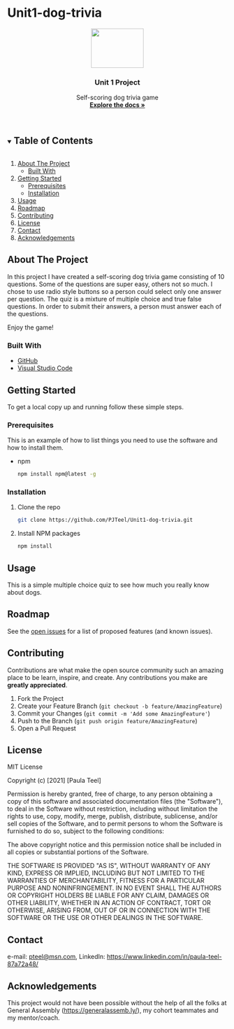 # Unit1-dog-trivia
<p align="center">
  <a href="https://github.com/PJTeel/Unit1-dog-trivia">
    <img src="https://weqyoua.com/files/quiz_banner/banner/5630/65.png" 
    width="120" height="90">
  </a>

  <h3 align="center">Unit 1 Project</h3>

  <p align="center">
    Self-scoring dog trivia game
    <br />
    <a href="https://github.com/PJTeel/Unit1-dog-trivia"><strong>Explore the docs »</strong></a>
    <br />
    <br />
    <!-- <a href="https://github.com/github_username/repo_name">View Demo</a> -->
    <!-- · -->
    <!-- <a href="https://github.com/github_username/repo_name/issues">Report Bug</a> -->
    <!-- · -->
    <!-- <a href="https://github.com/github_username/repo_name/issues">Request Feature</a> -->
  </p>
</p>



<!-- TABLE OF CONTENTS -->
<details open="open">
  <summary><h2 style="display: inline-block">Table of Contents</h2></summary>
  <ol>
    <li>
      <a href="#about-the-project">About The Project</a>
      <ul>
        <li><a href="#built-with">Built With</a></li>
      </ul>
    </li>
    <li>
      <a href="#getting-started">Getting Started</a>
      <ul>
        <li><a href="#prerequisites">Prerequisites</a></li>
        <li><a href="#installation">Installation</a></li>
      </ul>
    </li>
    <li><a href="#usage">Usage</a></li>
    <li><a href="#roadmap">Roadmap</a></li>
    <li><a href="#contributing">Contributing</a></li>
    <li><a href="#license">License</a></li>
    <li><a href="#contact">Contact</a></li>
    <li><a href="#acknowledgements">Acknowledgements</a></li>
  </ol>
</details>



<!-- ABOUT THE PROJECT -->
## About The Project

<!-- [![Product Name Screen Shot][product-screenshot]](https://example.com) -->

In this project I have created a self-scoring dog trivia game consisting of 10 questions. Some of the questions are super easy, others not so much. I chose to use radio style buttons so a person could select only one answer per question. The quiz is a mixture of multiple choice and true false questions. In order to submit their answers, a person must answer each of the questions. 

Enjoy the game! 
<!-- **To avoid retyping too much info. Do a search and replace with your text editor for the following:** -->
<!-- `github_username`, `Twitter Account`, `repo_name`, `email`, `project_title`, `project_description` -->


### Built With

* [GitHub](https://github.com/)
* [Visual Studio Code](https://code.visualstudio.com/)



<!-- GETTING STARTED -->
## Getting Started

To get a local copy up and running follow these simple steps.

### Prerequisites

This is an example of how to list things you need to use the software and how to install them.
* npm
  ```sh
  npm install npm@latest -g
  ```

### Installation

1. Clone the repo
   ```sh
   git clone https://github.com/PJTeel/Unit1-dog-trivia.git
   ```
2. Install NPM packages
   ```sh
   npm install
   ```



<!-- USAGE EXAMPLES -->
## Usage

This is a simple multiple choice quiz to see how much you really know about dogs.

<!--_For more examples, please refer to the [Documentation](https://example.com)_



<!-- ROADMAP -->
## Roadmap

See the [open issues](https://github.com/PJTeel/Unit1-dog-trivia) for a list of proposed features (and known issues).



<!-- CONTRIBUTING -->
## Contributing

Contributions are what make the open source community such an amazing place to be learn, inspire, and create. Any contributions you make are **greatly appreciated**.

1. Fork the Project
2. Create your Feature Branch (`git checkout -b feature/AmazingFeature`)
3. Commit your Changes (`git commit -m 'Add some AmazingFeature'`)
4. Push to the Branch (`git push origin feature/AmazingFeature`)
5. Open a Pull Request


<!-- LICENSE -->
## License

MIT License

Copyright (c) [2021] [Paula Teel]

Permission is hereby granted, free of charge, to any person obtaining a copy
of this software and associated documentation files (the "Software"), to deal
in the Software without restriction, including without limitation the rights
to use, copy, modify, merge, publish, distribute, sublicense, and/or sell
copies of the Software, and to permit persons to whom the Software is
furnished to do so, subject to the following conditions:

The above copyright notice and this permission notice shall be included in all
copies or substantial portions of the Software.

THE SOFTWARE IS PROVIDED "AS IS", WITHOUT WARRANTY OF ANY KIND, EXPRESS OR
IMPLIED, INCLUDING BUT NOT LIMITED TO THE WARRANTIES OF MERCHANTABILITY,
FITNESS FOR A PARTICULAR PURPOSE AND NONINFRINGEMENT. IN NO EVENT SHALL THE
AUTHORS OR COPYRIGHT HOLDERS BE LIABLE FOR ANY CLAIM, DAMAGES OR OTHER
LIABILITY, WHETHER IN AN ACTION OF CONTRACT, TORT OR OTHERWISE, ARISING FROM,
OUT OF OR IN CONNECTION WITH THE SOFTWARE OR THE USE OR OTHER DEALINGS IN THE
SOFTWARE.


<!-- CONTACT -->
## Contact

e-mail: pteel@msn.com, LinkedIn: https://www.linkedin.com/in/paula-teel-87a72a48/


<!--Acknowledgement-->
## Acknowledgements

This project would not have been possible without the help of all the folks at General Assembly (https://generalassemb.ly/), my cohort teammates and my mentor/coach.
